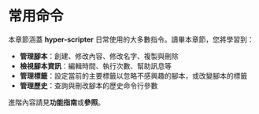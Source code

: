 # 常用命令

本章節涵蓋 __hyper-scripter__ 日常使用的大多數指令。讀畢本章節，您將學習到：

- __管理腳本__：創建、修改內容、修改名字、複製與刪除
- __檢視腳本資訊__：編輯時間、執行次數、幫助訊息等
- __管理標籤__：設定當前的主要標籤以忽略不感興趣的腳本，或改變腳本的標籤
- __管理歷史__：查詢與刪改腳本的歷史命令行參數

進階內容請見<b>功能指南</b>或<b>參照</b>。